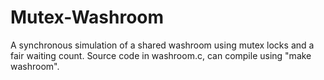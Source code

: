 # Mutex-Washroom
A synchronous simulation of a shared washroom using mutex locks and a fair waiting count. Source code in washroom.c, can compile using "make washroom".

